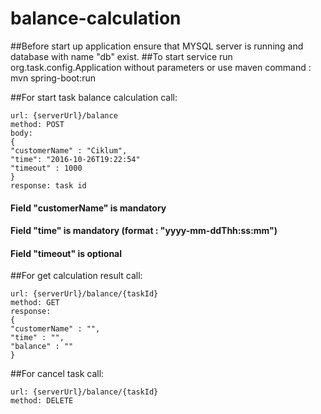 # balance-calculation

##Before start up application ensure that MYSQL server is running and database with name "db" exist.
##To start service run org.task.config.Application without parameters or use maven command : mvn spring-boot:run

##For start task balance calculation call:
```
url: {serverUrl}/balance
method: POST
body:
{
"customerName" : "Ciklum",
"time": "2016-10-26T19:22:54"
"timeout" : 1000
}
response: task id
```
#### Field "customerName" is mandatory
#### Field "time" is mandatory (format : "yyyy-mm-ddThh:ss:mm")
#### Field "timeout" is optional
##For get calculation result call:
```
url: {serverUrl}/balance/{taskId}
method: GET
response:
{
"customerName" : "",
"time" : "",
"balance" : ""
}
```
##For cancel task call:
```
url: {serverUrl}/balance/{taskId}
method: DELETE
```


